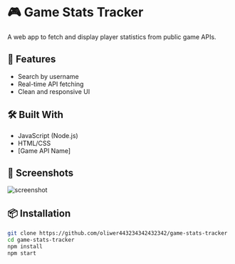 # 🎮 Game Stats Tracker

A web app to fetch and display player statistics from public game APIs.

## 🚀 Features
- Search by username
- Real-time API fetching
- Clean and responsive UI

## 🛠️ Built With
- JavaScript (Node.js)
- HTML/CSS
- [Game API Name]

## 📸 Screenshots
![screenshot](assets/screenshot.png)

## 📦 Installation
```bash
git clone https://github.com/oliwer443234342432342/game-stats-tracker
cd game-stats-tracker
npm install
npm start
